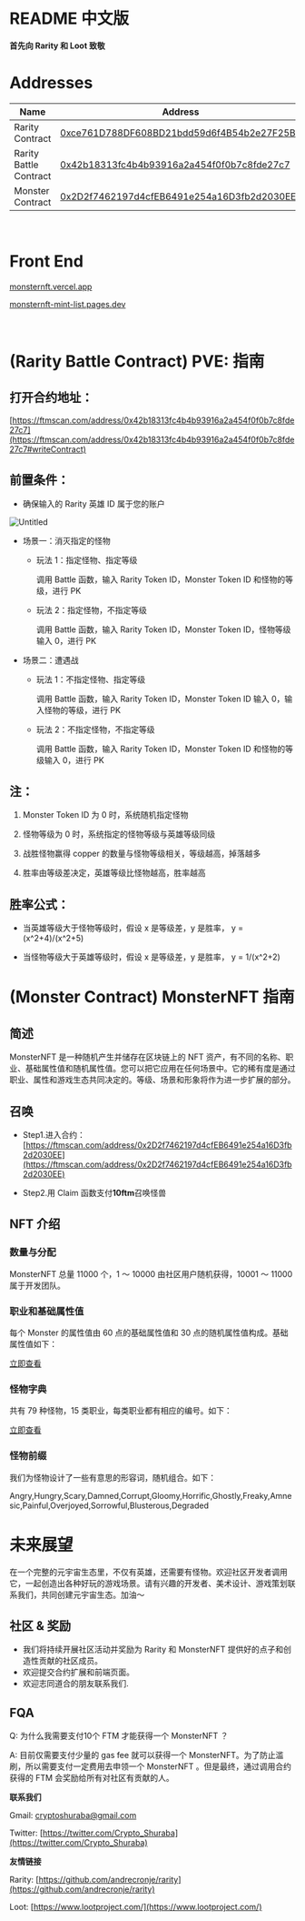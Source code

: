 # README 中文版

**首先向 Rarity 和 Loot 致敬**

# Addresses

| Name                   | Address                                                                                                              |
| ---------------------- | -------------------------------------------------------------------------------------------------------------------- |
| Rarity Contract        | [0xce761D788DF608BD21bdd59d6f4B54b2e27F25Bb](https://ftmscan.com/address/0xce761D788DF608BD21bdd59d6f4B54b2e27F25Bb) |
| Rarity Battle Contract | [0x42b18313fc4b4b93916a2a454f0f0b7c8fde27c7](https://ftmscan.com/address/0x42b18313fc4b4b93916a2a454f0f0b7c8fde27c7) |
| Monster Contract       | [0x2D2f7462197d4cfEB6491e254a16D3fb2d2030EE](https://ftmscan.com/address/0x2D2f7462197d4cfEB6491e254a16D3fb2d2030EE) |

<br />

# Front End

[monsternft.vercel.app](https://monsternft.vercel.app)

[monsternft-mint-list.pages.dev](https://monsternft-mint-list.pages.dev/)

<br />

# (Rarity Battle Contract) PVE: 指南

## 打开合约地址：

[https://ftmscan.com/address/0x42b18313fc4b4b93916a2a454f0f0b7c8fde27c7](https://ftmscan.com/address/0x42b18313fc4b4b93916a2a454f0f0b7c8fde27c7#writeContract)

## 前置条件：

- 确保输入的 Rarity 英雄 ID 属于您的账户

![Untitled](https://github.com/crypto-shuraba/MonsterNFT/blob/main/README/guide.png)

- 场景一：消灭指定的怪物

  - 玩法 1：指定怪物、指定等级

    调用 Battle 函数，输入 Rarity Token ID，Monster Token ID 和怪物的等级，进行 PK

  - 玩法 2：指定怪物，不指定等级

    调用 Battle 函数，输入 Rarity Token ID，Monster Token ID，怪物等级输入 0，进行 PK

- 场景二：遭遇战

  - 玩法 1：不指定怪物、指定等级

    调用 Battle 函数，输入 Rarity Token ID，Monster Token ID 输入 0，输入怪物的等级，进行 PK

  - 玩法 2：不指定怪物，不指定等级

    调用 Battle 函数，输入 Rarity Token ID，Monster Token ID 和怪物的等级输入 0，进行 PK

## 注：

1. Monster Token ID 为 0 时，系统随机指定怪物

2. 怪物等级为 0 时，系统指定的怪物等级与英雄等级同级

3. 战胜怪物赢得 copper 的数量与怪物等级相关，等级越高，掉落越多

4. 胜率由等级差决定，英雄等级比怪物越高，胜率越高

## 胜率公式：

- 当英雄等级大于怪物等级时，假设 x 是等级差，y 是胜率，
  y = (x^2+4)/(x^2+5)

- 当怪物等级大于英雄等级时，假设 x 是等级差，y 是胜率，
  y = 1/(x^2+2)

# (Monster Contract) MonsterNFT 指南

## 简述

MonsterNFT 是一种随机产生并储存在区块链上的 NFT 资产，有不同的名称、职业、基础属性值和随机属性值。您可以把它应用在任何场景中。它的稀有度是通过职业、属性和游戏生态共同决定的。等级、场景和形象将作为进一步扩展的部分。

## 召唤

- Step1.进入合约：[https://ftmscan.com/address/0x2D2f7462197d4cfEB6491e254a16D3fb2d2030EE](https://ftmscan.com/address/0x2D2f7462197d4cfEB6491e254a16D3fb2d2030EE)

- Step2.用 Claim 函数支付**10ftm**召唤怪兽

## NFT 介绍

### 数量与分配

MonsterNFT 总量 11000 个，1 ～ 10000 由社区用户随机获得，10001 ～ 11000 属于开发团队。

### 职业和基础属性值

每个 Monster 的属性值由 60 点的基础属性值和 30 点的随机属性值构成。基础属性值如下：

[立即查看](https://github.com/crypto-shuraba/MonsterNFT/blob/main/README/Instantly1.csv)

### 怪物字典

共有 79 种怪物，15 类职业，每类职业都有相应的编号。如下：

[立即查看](https://github.com/crypto-shuraba/MonsterNFT/blob/main/README/Instantly2.csv)

### 怪物前缀

我们为怪物设计了一些有意思的形容词，随机组合。如下：

Angry,Hungry,Scary,Damned,Corrupt,Gloomy,Horrific,Ghostly,Freaky,Amnesic,Painful,Overjoyed,Sorrowful,Blusterous,Degraded

# 未来展望

在一个完整的元宇宙生态里，不仅有英雄，还需要有怪物。欢迎社区开发者调用它，一起创造出各种好玩的游戏场景。请有兴趣的开发者、美术设计、游戏策划联系我们，共同创建元宇宙生态。加油～

## 社区 & 奖励

- 我们将持续开展社区活动并奖励为 Rarity 和 MonsterNFT 提供好的点子和创造性贡献的社区成员。
- 欢迎提交合约扩展和前端页面。
- 欢迎志同道合的朋友联系我们.

## FQA

Q: 为什么我需要支付10个 FTM 才能获得一个 MonsterNFT ？

A: 目前仅需要支付少量的 gas fee 就可以获得一个 MonsterNFT。为了防止滥刷，所以需要支付一定费用去申领一个 MonsterNFT 。但是最终，通过调用合约获得的 FTM 会奖励给所有对社区有贡献的人。


**联系我们**

Gmail: [cryptoshuraba@gmail.com](mailto:cryptoshuraba@gmail.com)

Twitter: [https://twitter.com/Crypto_Shuraba](https://twitter.com/Crypto_Shuraba)

**友情链接**

Rarity: [https://github.com/andrecronje/rarity](https://github.com/andrecronje/rarity)

Loot: [https://www.lootproject.com/](https://www.lootproject.com/)
